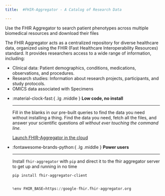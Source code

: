 ```yaml
---
title:  #FHIR-Aggregator - A Catalog of Research Data

---
```


<div class="center" markdown> <p>Use the FHIR Aggregator to search patient phenotypes across multiple biomedical resources and download their files</p></div>

The FHIR Aggregator acts as a centralized repository for diverse healthcare data, organized using the FHIR (Fast Healthcare Interoperability Resources) standard. It provides researchers access to a wide range of information, including:

* Clinical data: Patient demographics, conditions, medications, observations, and procedures.
* Research studies: Information about research projects, participants, and study protocols.
* OMICS data associated with Specimens



<div class="grid cards" markdown>

-   :material-clock-fast:{ .lg .middle } __Low code, no install__

    ---

    Fill in the blanks in our pre-built queries to find the data you need without installing a thing. Find the data you need, fetch all the files, and answer your scientific questions *all without ever touching the command line.*<p>
<a href="https://colab.research.google.com/github/FHIR-Aggregator/helpdesk/tree/main/docs/Welcome.ipynb" title="Try it now" class="md-button md-button">Launch FHIR-Aggregator in the cloud
</a></p>

-   :fontawesome-brands-python:{ .lg .middle } __Power users__

    ---

    Install `fhir-aggregator` with `pip` and direct it to the 
    fhir aggregator server to get up and running in no time

    ```bash
    pip install fhir-aggregator-client
    ```

    ```python

    %env FHIR_BASE=https://google-fhir.fhir-aggregator.org

    ```


</div>

